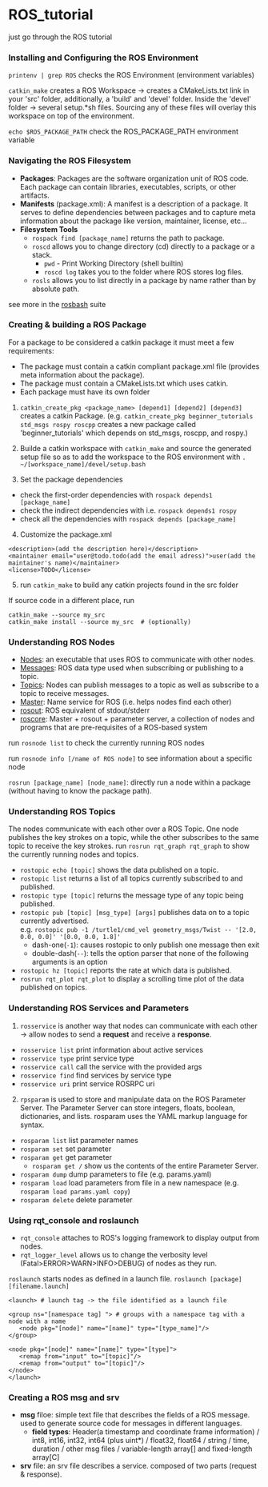 # ROS_tutorial
just go through the ROS tutorial

### Installing and Configuring the ROS Environment

```printenv | grep ROS``` checks the ROS Environment (environment variables)

```catkin_make```  creates a ROS Workspace -> creates a CMakeLists.txt link in your 'src' folder, additionally, a 'build' and 'devel' folder. Inside the 'devel' folder -> several setup.\*sh files. Sourcing any of these files will overlay this workspace on top of the environment.

```echo $ROS_PACKAGE_PATH``` check the ROS_PACKAGE_PATH environment variable

### Navigating the ROS Filesystem

- **Packages**: Packages are the software organization unit of ROS code. Each package can contain libraries, executables, scripts, or other artifacts.
- **Manifests** (package.xml): A manifest is a description of a package. It serves to define dependencies between packages and to capture meta information about the package like version, maintainer, license, etc... 
- **Filesystem Tools**
    - ```rospack find [package_name]``` returns the path to package. 
    - ```roscd``` allows you to change directory (cd) directly to a package or a stack. 
        - ```pwd``` - Print Working Directory (shell builtin) 
        - ```roscd log``` takes you to the folder where ROS stores log files.
    - ```rosls``` allows you to list directly in a package by name rather than by absolute path. 

see more in the [rosbash](http://wiki.ros.org/rosbash) suite

### Creating & building a ROS Package

For a package to be considered a catkin package it must meet a few requirements:
- The package must contain a catkin compliant package.xml file (provides meta information about the package).
- The package must contain a CMakeLists.txt which uses catkin.
- Each package must have its own folder

1. ```catkin_create_pkg <package_name> [depend1] [depend2] [depend3]``` creates a catkin Package. (e.g. ```catkin_create_pkg beginner_tutorials std_msgs rospy roscpp``` creates a new package called 'beginner_tutorials' which depends on std_msgs, roscpp, and rospy.)

2. Builde a catkin workspace with ```catkin_make``` and source the generated setup file so as to add the workspace to the ROS environment with ```. ~/[workspace_name]/devel/setup.bash```

3. Set the package dependencies
- check the first-order dependencies with ```rospack depends1 [package_name]```
- check the indirect dependencies with i.e. ```rospack depends1 rospy```
- check all the dependencies with ```rospack depends [package_name]```

4. Customize the package.xml

```
<description>(add the description here)</description>
<maintainer email="user@todo.todo(add the email adress)">user(add the maintainer's name)</maintainer>
<license>TODO</license>
```
5. run ```catkin_make``` to build any catkin projects found in the src folder

If source code in a different place, run 
```
catkin_make --source my_src
catkin_make install --source my_src  # (optionally)
```
### Understanding ROS Nodes

- [Nodes](http://wiki.ros.org/Nodes): an executable that uses ROS to communicate with other nodes.
- [Messages](http://wiki.ros.org/Messages): ROS data type used when subscribing or publishing to a topic.
- [Topics](http://wiki.ros.org/Topics): Nodes can publish messages to a topic as well as subscribe to a topic to receive messages.
- [Master](http://wiki.ros.org/Master): Name service for ROS (i.e. helps nodes find each other)
- [rosout](http://wiki.ros.org/rosout): ROS equivalent of stdout/stderr
- [roscore](http://wiki.ros.org/roscore): Master + rosout + parameter server, a collection of nodes and programs that are pre-requisites of a ROS-based system

run ```rosnode list``` to check the currently running ROS nodes

run ```rosnode info [/name of ROS node]``` to see information about a specific node

```rosrun [package_name] [node_name]```: directly run a node within a package (without having to know the package path). 

### Understanding ROS Topics

The nodes communicate with each other over a ROS Topic. One node publishes the key strokes on a topic, while the other subscribes to the same topic to receive the key strokes. run ```rosrun rqt_graph rqt_graph``` to show the currently running nodes and topics.

- ```rostopic echo [topic]``` shows the data published on a topic. 
- ```rostopic list``` returns a list of all topics currently subscribed to and published. 
- ```rostopic type [topic]``` returns the message type of any topic being published. 
- ```rostopic pub [topic] [msg_type] [args]``` publishes data on to a topic currently advertised.   
    e.g. ```rostopic pub -1 /turtle1/cmd_vel geometry_msgs/Twist -- '[2.0, 0.0, 0.0]' '[0.0, 0.0, 1.8]'```  
    - dash-one(`-1`): causes rostopic to only publish one message then exit
    - double-dash(`--`): tells the option parser that none of the following arguments is an option
- ```rostopic hz [topic]``` reports the rate at which data is published. 
- ```rosrun rqt_plot rqt_plot``` to display a scrolling time plot of the data published on topics.

### Understanding ROS Services and Parameters

1. ```rosservice``` is another way that nodes can communicate with each other -> allow nodes to send a **request** and receive a **response**. 

- ```rosservice list``` print information about active services
- ```rosservice type``` print service type
- ```rosservice call``` call the service with the provided args
- ```rosservice find``` find services by service type
- ```rosservice uri``` print service ROSRPC uri

2. ```rpsparam``` is used to store and manipulate data on the ROS Parameter Server. The Parameter Server can store integers, floats, boolean, dictionaries, and lists. rosparam uses the YAML markup language for syntax.

- ```rosparam list``` list parameter names
- ```rosparam set``` set parameter
- ```rosparam get``` get parameter
    - ```rosparam get /``` show us the contents of the entire Parameter Server. 
- ```rosparam dump``` dump parameters to file (e.g. params.yaml)
- ```rosparam load``` load parameters from file in a new namespace (e.g. ```rosparam load params.yaml copy```)
- ```rosparam delete``` delete parameter

### Using rqt_console and roslaunch

- ```rqt_console``` attaches to ROS's logging framework to display output from nodes. 
- ```rqt_logger_level``` allows us to change the verbosity level (Fatal>ERROR>WARN>INFO>DEBUG) of nodes as they run. 

```roslaunch``` starts nodes as defined in a launch file. ```roslaunch [package] [filename.launch]```

```
<launch> # launch tag -> the file identified as a launch file 

<group ns="[namespace tag] "> # groups with a namespace tag with a node with a name
   <node pkg="[node]" name="[name]" type="[type_name]"/>
</group>

<node pkg="[node]" name="[name]" type="[type]">
   <remap from="input" to="[topic]"/>
   <remap from="output" to="[topic]"/>
</node>
</launch>
```
### Creating a ROS msg and srv
- **msg** filoe: simple text file that describes the fields of a ROS message. used to generate source code for messages in different languages.  
    - **field types**: Header(a timestamp and coordinate frame information) / int8, int16, int32, int64 (plus uint*) / float32, float64 / string / time, duration / other msg files / variable-length array[] and fixed-length array[C] 
- **srv** file: an srv file describes a service. composed of two parts (request & response). 

